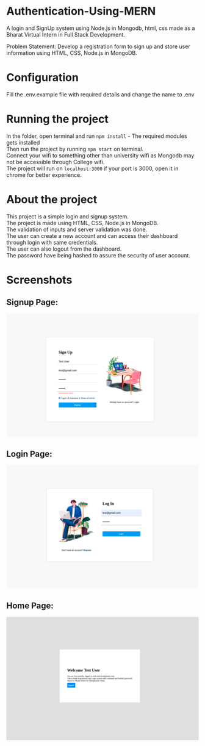 # Authentication-Using-MERN
A login and SignUp system using Node.js in Mongodb, html, css made as a Bharat Virtual Intern in Full Stack Development.

Problem Statement:
Develop a registration form to sign up and store user information using HTML, CSS, Node.js in MongoDB.

# Configuration
Fill the .env.example file with required details and change the name to .env  

# Running the project

In the folder, open terminal and run `npm install` - The required modules gets installed   
Then run the project by running `npm start` on terminal.    
Connect your wifi to something other than university wifi as Mongodb may not be accessible through College wifi.    
The project will run on `localhost:3000` if your port is 3000, open it in chrome for better experience.    


# About the project
This project is a simple login and signup system.   
The project is made using HTML, CSS, Node.js in MongoDB.   
The validation of inputs and server validation was done.  
The user can create a new account and can access their dashboard through login with same credentials.  
The user can also logout from the dashboard.   
The password have being hashed to assure the security of user account.   


# Screenshots
## Signup Page:  
![image](./signup.png)  


## Login Page:   
![image](./login.png)   


## Home Page:  
![image](./home.png)   
